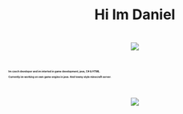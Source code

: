 <div align="center">
  <h1>Hi Im Daniel<h1>
    <img src="https://visitor-badge.laobi.icu/badge?page_id=zZHorizonZz.zZHorizonZz"></img>
    <br></br>
    <div align="left">
      <p style="font-size:5px">Im czech developer and im interted in game development, java, C# & HTML.</p>
      <p style="font-size:5px">Currently im working on own game engine in java. And towny style minecraft server.</p>
  </div>
  <br>
  <img src="https://github-readme-stats.vercel.app/api?username=zZHorizonZz&show_icons=true&theme=gruvbox"></img>
</div>
